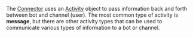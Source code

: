 The [Connector](~/dotnet/bot-builder-dotnet-concepts.md#connector) uses an <a href="https://docs.microsoft.com/en-us/dotnet/api/microsoft.bot.connector.activity?view=botbuilder-3.11.0" target="_blank">Activity</a> object to pass information back and forth between bot and channel (user). 
The most common type of activity is **message**, but there are other activity types that can be used to communicate various types of information to a bot or channel. 